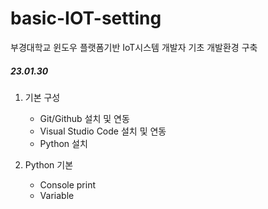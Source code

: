 # basic-IOT-setting
부경대학교 윈도우 플랫폼기반 IoT시스템 개발자 기초 개발환경 구축


##### 23.01.30
1. 기본 구성
    - Git/Github 설치 및 연동
    - Visual Studio Code 설치 및 연동
    - Python 설치

2. Python 기본
    - Console print
    - Variable